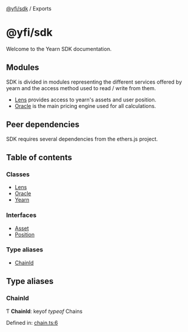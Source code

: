 [@yfi/sdk](README.md) / Exports

# @yfi/sdk

Welcome to the Yearn SDK documentation.

## Modules

SDK is divided in modules representing the different services offered by
yearn and the access method used to read / write from them.

- [Lens](classes/lens.md) provides access to yearn's assets and user position.
- [Oracle](classes/oracle.md) is the main pricing engine used for all calculations.

## Peer dependencies

SDK requires several dependencies from the ethers.js project.

## Table of contents

### Classes

- [Lens](classes/lens.md)
- [Oracle](classes/oracle.md)
- [Yearn](classes/yearn.md)

### Interfaces

- [Asset](interfaces/asset.md)
- [Position](interfaces/position.md)

### Type aliases

- [ChainId](modules.md#chainid)

## Type aliases

### ChainId

Ƭ **ChainId**: keyof *typeof* Chains

Defined in: [chain.ts:6](https://github.com/yearn/yearn-sdk/blob/bb487b1/src/chain.ts#L6)
